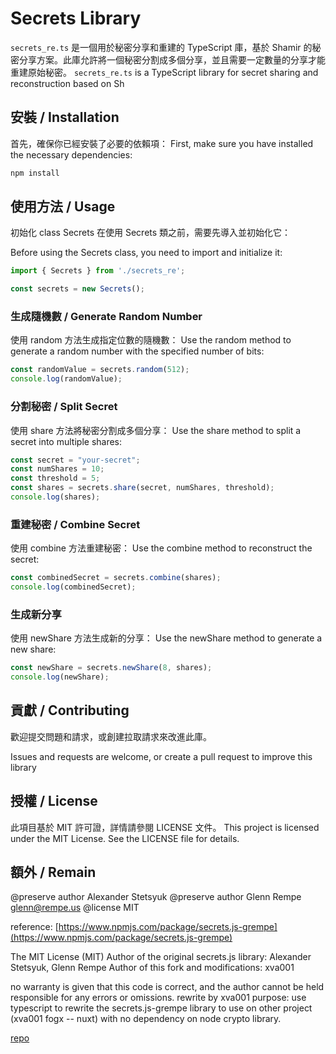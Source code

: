 # Secrets Library

`secrets_re.ts` 是一個用於秘密分享和重建的 TypeScript 庫，基於 Shamir 的秘密分享方案。此庫允許將一個秘密分割成多個分享，並且需要一定數量的分享才能重建原始秘密。
`secrets_re.ts` is a TypeScript library for secret sharing and reconstruction based on Sh

## 安裝 / Installation

首先，確保你已經安裝了必要的依賴項：
First, make sure you have installed the necessary dependencies:

```sh
npm install
```

## 使用方法 / Usage

初始化 class Secrets
在使用 Secrets 類之前，需要先導入並初始化它：

Before using the Secrets class, you need to import and initialize it:

```Typescript
import { Secrets } from './secrets_re';

const secrets = new Secrets();
```

### 生成隨機數 / Generate Random Number

使用 random 方法生成指定位數的隨機數：
Use the random method to generate a random number with the specified number of bits:

```Typescript
const randomValue = secrets.random(512);
console.log(randomValue);
```

### 分割秘密 / Split Secret

使用 share 方法將秘密分割成多個分享：
Use the share method to split a secret into multiple shares:

```Typescript
const secret = "your-secret";
const numShares = 10;
const threshold = 5;
const shares = secrets.share(secret, numShares, threshold);
console.log(shares);
```

### 重建秘密 / Combine Secret

使用 combine 方法重建秘密：
Use the combine method to reconstruct the secret:

```Typescript
const combinedSecret = secrets.combine(shares);
console.log(combinedSecret);

```

### 生成新分享

使用 newShare 方法生成新的分享：
Use the newShare method to generate a new share:

```Typescript
const newShare = secrets.newShare(8, shares);
console.log(newShare);
```

## 貢獻 / Contributing

歡迎提交問題和請求，或創建拉取請求來改進此庫。

Issues and requests are welcome, or create a pull request to improve this library

## 授權 / License

此項目基於 MIT 許可證，詳情請參閱 LICENSE 文件。
This project is licensed under the MIT License. See the LICENSE file for details.

## 額外 / Remain

@preserve author Alexander Stetsyuk
@preserve author Glenn Rempe <glenn@rempe.us>
@license MIT

reference: [https://www.npmjs.com/package/secrets.js-grempe](https://www.npmjs.com/package/secrets.js-grempe)

The MIT License (MIT)
Author of the original secrets.js library: Alexander Stetsyuk, Glenn Rempe
Author of this fork and modifications: xva001

 no warranty is given that this code is correct, and the author cannot be held responsible for any errors or omissions.
 rewrite by xva001
 purpose: use typescript to rewrite the secrets.js-grempe library to use on other project (xva001 fogx -- nuxt) with no dependency on node crypto library.

[repo](https://github.com/xva0001/secret_grempe_rewrite/tree/main)